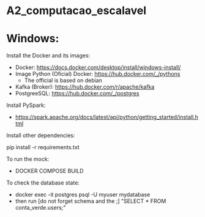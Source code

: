 # A2_computacao_escalavel

# Windows:

Install the Docker and its images:

- Docker: https://docs.docker.com/desktop/install/windows-install/
- Image Python (Oficial) Docker: https://hub.docker.com/_/pythons
  - The official is based on debian
- Kafka (Broker): https://hub.docker.com/r/apache/kafka
- PostgreeSQL: https://hub.docker.com/_/postgres

Install PySpark:

- https://spark.apache.org/docs/latest/api/python/getting_started/install.html

Install other dependencies:

pip install -r requirements.txt


To run the mock:

- DOCKER COMPOSE BUILD

To check the database state:

- docker exec -it postgres psql -U myuser mydatabase
- then run [do not forget schema and the ;] "SELECT * FROM conta_verde.users;"
